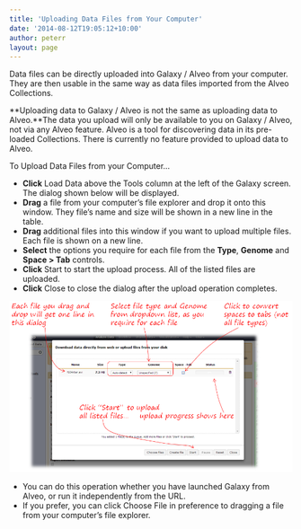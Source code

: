 ```yaml
---
title: 'Uploading Data Files from Your Computer'
date: '2014-08-12T19:05:12+10:00'
author: peterr
layout: page
---
```


Data files can be directly uploaded into Galaxy / Alveo from your computer. They are then usable in the same way as data files imported from the Alveo Collections.

**Uploading data to Galaxy / Alveo is not the same as uploading data to Alveo.**The data you upload will only be available to you on Galaxy / Alveo, not via any Alveo feature. Alveo is a tool for discovering data in its pre-loaded Collections. There is currently no feature provided to upload data to Alveo.





To Upload Data Files from your Computer…

- **Click** Load Data above the Tools column at the left of the Galaxy screen. The dialog shown below will be displayed.
- **Drag** a file from your computer’s file explorer and drop it onto this window. They file’s name and size will be shown in a new line in the table.
- **Drag** additional files into this window if you want to upload multiple files. Each file is shown on a new line.
- **Select** the options you require for each file from the **Type**, **Genome** and **Space &gt; Tab** controls.
- **Click** Start to start the upload process. All of the listed files are uploaded.
- **Click** Close to close the dialog after the upload operation completes.



![GalaxyUploadFile](assets/files/2014/08/GalaxyUploadFile.png)

- You can do this operation whether you have launched Galaxy from Alveo, or run it independently from the  URL.
- If you prefer, you can click Choose File in preference to dragging a file from your computer’s file explorer.
